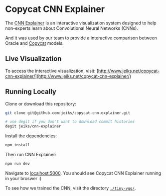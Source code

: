 # Copycat CNN Explainer

The [CNN Explainer](https://github.com/poloclub/cnn-explainer) is an interactive visualization system designed to help non-experts learn about Convolutional Neural Networks (CNNs).

And it was used by our team to provide a interactive comparison between Oracle and [Copycat](https://github.com/jeiks/Stealing_DL_Models) models.

## Live Visualization

To access the interactive visualization, visit: [http://www.jeiks.net/copycat-cnn-explainer/](http://www.jeiks.net/copycat-cnn-explainer/)

## Running Locally

Clone or download this repository:

```bash
git clone git@github.com:jeiks/copycat-cnn-explainer.git

# use degit if you don't want to download commit histories
degit jeiks/cnn-explainer
```

Install the dependencies:

```bash
npm install
```

Then run CNN Explainer:

```bash
npm run dev
```

Navigate to [localhost:5000](https://localhost:5000). You should see Copycat CNN Explainer running in your broswer :)

To see how we trained the CNN, visit the directory [`./tiny-vgg/`](tiny-vgg).
